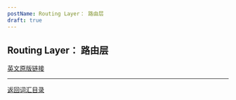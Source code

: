 ```yaml
---
postName: Routing Layer： 路由层
draft: true
---
```

## Routing Layer： 路由层

[英文原版链接](https://wiki.internetcomputer.org/wiki/Glossary)

---
[返回词汇目录](../glossary)